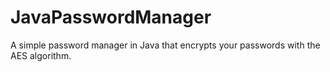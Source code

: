 # JavaPasswordManager
A simple password manager in Java that encrypts your passwords with the AES algorithm.
